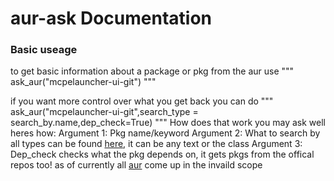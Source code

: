 # aur-ask Documentation

### Basic useage
to get basic information about a package or pkg from the aur use
"""
ask_aur("mcpelauncher-ui-git")
"""

if you want more control over what you get back you can do
"""
ask_aur("mcpelauncher-ui-git",search_type = search_by.name,dep_check=True)
"""
How does that work you may ask well heres how:
    Argument 1: Pkg name/keyword
    Argument 2: What to search by all types can be found [here](https://aur.archlinux.org/rpc.php), it can be any text or the class
    Argument 3: Dep_check checks what the pkg depends on, it gets pkgs from the offical repos too! as of currently all [aur](https://aur.archlinux.org/) come up in the invaild scope
